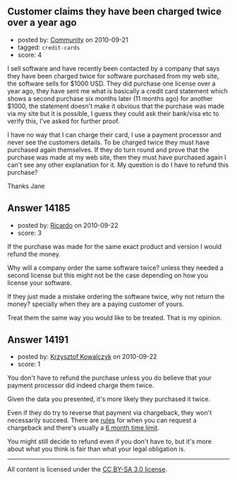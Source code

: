 ## Customer claims they have been charged twice over a year ago

- posted by: [Community](https://stackexchange.com/users/-1/-1-community) on 2010-09-21
- tagged: `credit-cards`
- score: 4

I sell software and have recently been contacted by a company that says they have been charged twice for software purchased from my web site, the software sells for $1000 USD. They did purchase one license over a year ago, they have sent me what is basically a credit card statement which shows a second purchase six months later (11 months ago) for another $1000, the statement doesn't make it obvious that the purchase was made via my site but it is possible, I guess they could ask their bank/visa etc to verify this, I've asked for further proof.

I have no way that I can charge their card, I use a payment processor and never see the customers details. To be charged twice they must have purchased again themselves. If they do turn round and prove that the purchase was made at my web site, then they must have purchased again I can't see any other explanation for it. My question is do I have to refund this purchase? 

Thanks
Jane


## Answer 14185

- posted by: [Ricardo](https://stackexchange.com/users/-1/42-ricardo) on 2010-09-22
- score: 3

If the purchase was made for the same exact product and version I would refund the money. 

Why will a company order the same software twice? unless they needed a second license but this might not be the case depending on how you license your software.

If they just made a mistake ordering the software twice, why not return the money? specially when they are a paying customer of yours. 

Treat them the same way you would like to be treated. That is my opinion.


## Answer 14191

- posted by: [Krzysztof Kowalczyk](https://stackexchange.com/users/-1/3945-krzysztof-kowalczyk) on 2010-09-22
- score: 1

<p>You don't have to refund the purchase unless you do believe that your payment processor did indeed charge them twice.</p>

<p>Given the data you presented, it's more likely they purchased it twice.</p>

<p>Even if they do try to reverse that payment via chargeback, they won't necessarily succeed. There are <a href="http://en.wikipedia.org/wiki/Chargeback" rel="nofollow">rules</a> for when you can request a chargeback and there's usually a <a href="http://www.webhostingtalk.com/archive/index.php/t-226782.html" rel="nofollow">6 month time limit</a>.</p>

<p>You might still decide to refund even if you don't have to, but it's more about what you think is fair than what your legal obligation is.</p>




---

All content is licensed under the [CC BY-SA 3.0 license](https://creativecommons.org/licenses/by-sa/3.0/).
